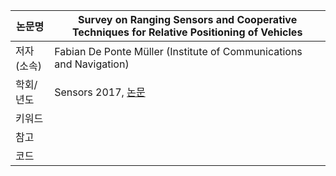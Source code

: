 |논문명|Survey on Ranging Sensors and Cooperative Techniques for Relative Positioning of Vehicles|
|-|-|
|저자(소속)|Fabian De Ponte Müller (Institute of Communications and Navigation)|
|학회/년도| Sensors 2017, [논문](https://www.mdpi.com/1424-8220/17/2/271)|
|키워드||
|참고||
|코드||


